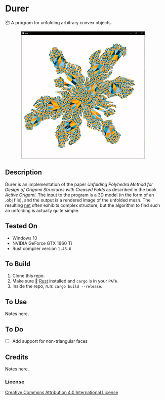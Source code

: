 # Durer
📦 A program for unfolding arbitrary convex objects. 

<p align="center">
  <img src="https://raw.githubusercontent.com/mwalczyk/durer/master/screenshots/screenshot.png" alt="screenshot" width="400" height="auto"/>
</p>

## Description
Durer is an implementation of the paper _Unfolding Polyhedra Method for Design of Origami Structures with Creased Folds_ as described in the book _Active Origami_. The input to the program is a 3D model (in the form of an .obj file), and the output is a rendered image of the unfolded mesh. The resulting [net](https://en.wikipedia.org/wiki/Net_(polyhedron)) often exhibits complex structure, but the algorithm to find such an unfolding is actually quite simple.

## Tested On
- Windows 10
- NVIDIA GeForce GTX 1660 Ti
- Rust compiler version `1.45.0`

## To Build
1. Clone this repo.
2. Make sure 🦀 [Rust](https://www.rust-lang.org/en-US/) installed and `cargo` is in your `PATH`.
3. Inside the repo, run: `cargo build --release`.

## To Use
Notes here.

## To Do
- [ ] Add support for non-triangular faces

## Credits
Notes here.

### License
[Creative Commons Attribution 4.0 International License](https://creativecommons.org/licenses/by/4.0/)
